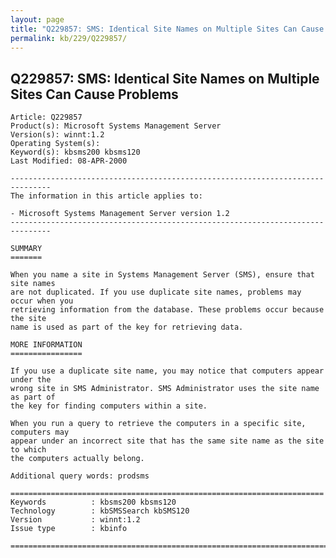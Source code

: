 ```yaml
---
layout: page
title: "Q229857: SMS: Identical Site Names on Multiple Sites Can Cause Problems"
permalink: kb/229/Q229857/
---
```


## Q229857: SMS: Identical Site Names on Multiple Sites Can Cause Problems

	Article: Q229857
	Product(s): Microsoft Systems Management Server
	Version(s): winnt:1.2
	Operating System(s): 
	Keyword(s): kbsms200 kbsms120
	Last Modified: 08-APR-2000
	
	-------------------------------------------------------------------------------
	The information in this article applies to:
	
	- Microsoft Systems Management Server version 1.2 
	-------------------------------------------------------------------------------
	
	SUMMARY
	=======
	
	When you name a site in Systems Management Server (SMS), ensure that site names
	are not duplicated. If you use duplicate site names, problems may occur when you
	retrieving information from the database. These problems occur because the site
	name is used as part of the key for retrieving data.
	
	MORE INFORMATION
	================
	
	If you use a duplicate site name, you may notice that computers appear under the
	wrong site in SMS Administrator. SMS Administrator uses the site name as part of
	the key for finding computers within a site.
	
	When you run a query to retrieve the computers in a specific site, computers may
	appear under an incorrect site that has the same site name as the site to which
	the computers actually belong.
	
	Additional query words: prodsms
	
	======================================================================
	Keywords          : kbsms200 kbsms120 
	Technology        : kbSMSSearch kbSMS120
	Version           : winnt:1.2
	Issue type        : kbinfo
	
	=============================================================================
	
